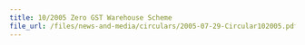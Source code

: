 ```yaml
---
title: 10/2005 Zero GST Warehouse Scheme
file_url: /files/news-and-media/circulars/2005-07-29-Circular102005.pdf
---
```

